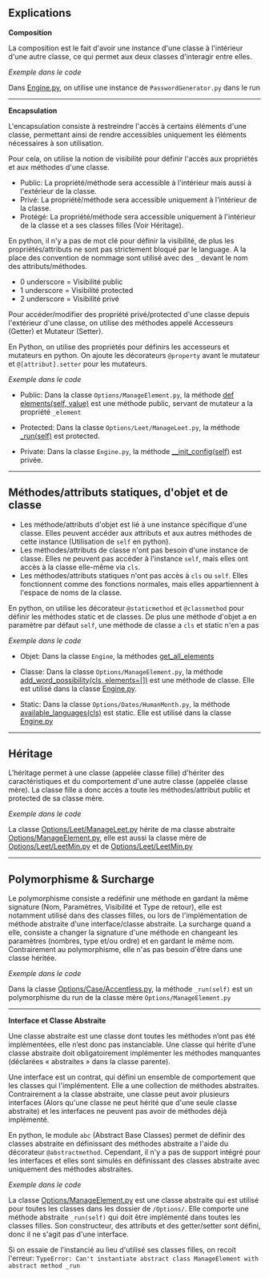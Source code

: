 ## Explications

**Composition**

La composition est le fait d'avoir une instance d'une classe à l'intérieur d'une autre classe, ce qui permet aux deux classes d'interagir entre elles.

*Exemple dans le code*

Dans [Engine.py](https://github.com/ArthurJeannot/MDS-PasswordGuesser-M1/blob/4c9f5418ecad929d37a8f0f88d0de8e19f5d4a6a/back/Classes/Engine.py#L22), on utilise une instance de `PasswordGenerator.py` dans le run

---------------

**Encapsulation**

L'encapsulation consiste à restreindre l'accès à certains éléments d'une classe, permettant ainsi de rendre accessibles uniquement les éléments nécessaires à son utilisation.

Pour cela, on utilise la notion de visibilité pour définir l'accès aux propriétés et aux méthodes d'une classe.
- Public: La propriété/méthode sera accessible à l'intérieur mais aussi à l'extérieur de la classe.
- Privé: La propriété/méthode sera accessible uniquement à l'intérieur de la classe.
- Protégé: La propriété/méthode sera accessible uniquement à l'intérieur de la classe et a ses classes filles (Voir Héritage).

En python, il n'y a pas de mot clé pour définir la visibilité, de plus les propriétés/attributs ne sont pas strictement bloqué par le language. A la place des convention de nommage sont utilisé avec des `_` devant le nom des attributs/méthodes.
- 0 underscore = Visibilité public
- 1 underscore = Visibilité protected
- 2 underscore = Visibilité privé

Pour accéder/modifier des propriété privé/protected d'une classe depuis l'extérieur d'une classe, on utilise des méthodes appelé Accesseurs (Getter) et Mutateur (Setter).

En Python, on utilise des propriétés pour définirs les accesseurs et mutateurs en python. On ajoute les décorateurs `@property` avant le mutateur et `@[attribut].setter` pour les mutateurs.

*Exemple dans le code*

- Public: Dans la classe `Options/ManageElement.py`, la méthode [def elements(self, value)](https://github.com/ArthurJeannot/MDS-PasswordGuesser-M1/blob/4c9f5418ecad929d37a8f0f88d0de8e19f5d4a6a/back/Classes/Options/ManageElement.py#L22) est une méthode public, servant de mutateur a la propriété `_element`

- Protected: Dans la classe `Options/Leet/ManageLeet.py`, la méthode [_run(self)](https://github.com/ArthurJeannot/MDS-PasswordGuesser-M1/blob/4c9f5418ecad929d37a8f0f88d0de8e19f5d4a6a/back/Classes/Options/Leet/ManageLeet.py#L8) est protected.

- Private: Dans la classe `Engine.py`, la méthode [__init_config(self)](https://github.com/ArthurJeannot/MDS-PasswordGuesser-M1/blob/4c9f5418ecad929d37a8f0f88d0de8e19f5d4a6a/back/Classes/Engine.py#L58) est privée.

---------------
## Méthodes/attributs statiques, d'objet et de classe

- Les méthode/attributs d'objet est lié à une instance spécifique d'une classe. Elles peuvent accéder aux attributs et aux autres méthodes de cette instance (Utilisation de `self` en python).
- Les méthodes/attributs de classe n'ont pas besoin d'une instance de classe. Elles ne peuvent pas accéder à l'instance `self`, mais elles ont accès à la classe elle-même via `cls`.
- Les méthodes/attributs statiques n'ont pas accès à `cls` ou `self`. Elles fonctionnent comme des fonctions normales, mais elles appartiennent à l'espace de noms de la classe.

En python, on utilise les décorateur `@staticmethod` et `@classmethod` pour définir les méthodes static et de classes. De plus une méthode d'objet a en paramètre par défaut `self`, une méthode de classe a `cls` et static n'en a pas

*Exemple dans le code*

- Objet: Dans la classe `Engine`, la méthodes [get_all_elements](https://github.com/ArthurJeannot/MDS-PasswordGuesser-M1/blob/4c9f5418ecad929d37a8f0f88d0de8e19f5d4a6a/back/Classes/Engine.py#L27)

- Classe: Dans la classe `Options/ManageElement.py`, la méthode [add_word_possibility(cls, elements=[])](https://github.com/ArthurJeannot/MDS-PasswordGuesser-M1/blob/4c9f5418ecad929d37a8f0f88d0de8e19f5d4a6a/back/Classes/Options/ManageElement.py#L12) est une méthode de classe. Elle est utilisé dans la classe [Engine.py](https://github.com/ArthurJeannot/MDS-PasswordGuesser-M1/blob/4c9f5418ecad929d37a8f0f88d0de8e19f5d4a6a/back/Classes/Engine.py#L34).

- Static: Dans la classe `Options/Dates/HumanMonth.py`, la méthode [available_languages(cls)](https://github.com/ArthurJeannot/MDS-PasswordGuesser-M1/blob/main/back/Classes/Options/Dates/HumanMonth.py#L59) est static. Elle est utilisé dans la classe [Engine.py](https://github.com/ArthurJeannot/MDS-PasswordGuesser-M1/blob/4c9f5418ecad929d37a8f0f88d0de8e19f5d4a6a/back/Classes/Engine.py#L67)

---------------

## Héritage

L'héritage permet à une classe (appelée classe fille) d'hériter des caractéristiques et du comportement d'une autre classe (appelée classe mère). La classe fille a donc accès a toute les méthodes/attribut public et protected de sa classe mère.

*Exemple dans le code*

La classe [Options/Leet/ManageLeet.py](https://github.com/ArthurJeannot/MDS-PasswordGuesser-M1/blob/4c9f5418ecad929d37a8f0f88d0de8e19f5d4a6a/back/Classes/Options/Leet/ManageLeet.py) hérite de ma classe abstraite [Options/ManageElement.py](https://github.com/ArthurJeannot/MDS-PasswordGuesser-M1/blob/4c9f5418ecad929d37a8f0f88d0de8e19f5d4a6a/back/Classes/Options/ManageElement.py), elle est aussi la classe mère de [Options/Leet/LeetMin.py](https://github.com/ArthurJeannot/MDS-PasswordGuesser-M1/blob/4c9f5418ecad929d37a8f0f88d0de8e19f5d4a6a/back/Classes/Options/Leet/LeetMin.py) et de [Options/Leet/LeetMin.py](https://github.com/ArthurJeannot/MDS-PasswordGuesser-M1/blob/4c9f5418ecad929d37a8f0f88d0de8e19f5d4a6a/back/Classes/Options/Leet/LeetMax.py)

---------------

## Polymorphisme & Surcharge

Le polymorphisme consiste a redéfinir une méthode en gardant la même signature (Nom, Paramètres, Visibilité et Type de retour), elle est notamment utilisé dans des classes filles, ou lors de l'implémentation de méthode abstraite d'une interface/classe abstraite.
La surcharge quand a elle, consiste a changer la signature d'une méthode en changeant les paramètres (nombres, type et/ou ordre) et en gardant le même nom. Contrairement au polymorphisme, elle n'as pas besoin d'être dans une classe héritée.

*Exemple dans le code*

Dans la classe [Options/Case/Accentless.py](https://github.com/ArthurJeannot/MDS-PasswordGuesser-M1/blob/4c9f5418ecad929d37a8f0f88d0de8e19f5d4a6a/back/Classes/Options/Case/Accentless.py#L8), la méthode `_run(self)` est un polymorphisme du run de la classe mère `Options/ManageElement.py`

---------------

**Interface et Classe Abstraite**

Une classe abstraite est une classe dont toutes les méthodes n’ont pas été implémentées, elle n’est donc pas instanciable. Une classe qui hérite d’une classe abstraite doit obligatoirement implémenter les méthodes manquantes (déclarées « abstraites » dans la classe parente).

Une interface est un contrat, qui défini un ensemble de comportement que les classes qui l'implémentent. Elle a une collection de méthodes abstraites. Contrairement a la classe abstraite, une classe peut avoir plusieurs interfaces (Alors qu'une classe ne peut hérité que d'une seule classe abstraite) et les interfaces ne peuvent pas avoir de méthodes déjà implémenté.

En python, le module `abc` (Abstract Base Classes) permet de définir des classes abstraite en définissant des méthodes abstraite a l'aide du décorateur `@abstractmethod`. Cependant, il n'y a pas de support intégré pour les interfaces et elles sont simulés en définissant des classes abstraite avec uniquement des méthodes abstraites.

*Exemple dans le code*

La classe [Options/ManageElement.py](https://github.com/ArthurJeannot/MDS-PasswordGuesser-M1/blob/4c9f5418ecad929d37a8f0f88d0de8e19f5d4a6a/back/Classes/Options/ManageElement.py) est une classe abstraite qui est utilisé pour toutes les classes dans les dossier de `/Options/`.
Elle comporte une méthode abstraite `_run(self)` qui doit être implémenté dans toutes les classes filles. Son constructeur, des attributs et des getter/setter sont défini, donc il ne s'agit pas d'une interface.

Si on essaie de l'instancié au lieu d'utilisé ses classes filles, on recoit l'erreur: `TypeError: Can't instantiate abstract class ManageElement with abstract method _run`